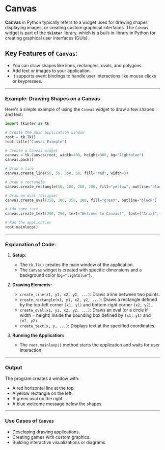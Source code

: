 # Canvas

**Canvas** in Python typically refers to a widget used for drawing shapes, displaying images, or creating custom graphical interfaces. The `Canvas` widget is part of the **`tkinter`** library, which is a built-in library in Python for creating graphical user interfaces (GUIs).

## Key Features of `Canvas`:

- You can draw shapes like lines, rectangles, ovals, and polygons.
- Add text or images to your application.
- It supports event bindings to handle user interactions like mouse clicks or keypresses.

---

### Example: Drawing Shapes on a Canvas

Here's a simple example of using the `Canvas` widget to draw a few shapes and text:

```python
import tkinter as tk

# Create the main application window
root = tk.Tk()
root.title("Canvas Example")

# Create a Canvas widget
canvas = tk.Canvas(root, width=400, height=300, bg="lightblue")
canvas.pack()

# Draw a line
canvas.create_line(50, 50, 350, 50, fill="red", width=3)

# Draw a rectangle
canvas.create_rectangle(50, 100, 200, 200, fill="yellow", outline="black", width=2)

# Draw an oval (ellipse)
canvas.create_oval(250, 100, 350, 200, fill="green", outline="black")

# Add some text
canvas.create_text(200, 250, text="Welcome to Canvas!", font=("Arial", 16), fill="blue")

# Run the application
root.mainloop()
```

---

### Explanation of Code:

1. **Setup:**

   - The `tk.Tk()` creates the main window of the application.
   - The `Canvas` widget is created with specific dimensions and a background color (`bg="lightblue"`).

2. **Drawing Elements:**

   - `create_line(x1, y1, x2, y2, ...)`: Draws a line between two points.
   - `create_rectangle(x1, y1, x2, y2, ...)`: Draws a rectangle defined by the top-left corner `(x1, y1)` and bottom-right corner `(x2, y2)`.
   - `create_oval(x1, y1, x2, y2, ...)`: Draws an oval (or a circle if width = height) inside the bounding box defined by `(x1, y1)` and `(x2, y2)`.
   - `create_text(x, y, ...)`: Displays text at the specified coordinates.

3. **Running the Application:**
   - The `root.mainloop()` method starts the application and waits for user interaction.

---

### Output

The program creates a window with:

- A red horizontal line at the top.
- A yellow rectangle on the left.
- A green oval on the right.
- A blue welcome message below the shapes.

---

### Use Cases of `Canvas`

- Developing drawing applications.
- Creating games with custom graphics.
- Building interactive visualizations or diagrams.
